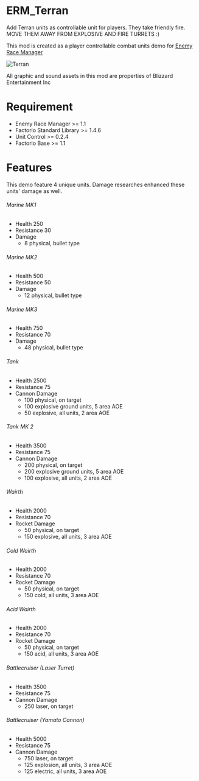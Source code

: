 # ERM_Terran
Add Terran units as controllable unit for players.  They take friendly fire. MOVE THEM AWAY FROM EXPLOSIVE AND FIRE TURRETS :)

This mod is created as a player controllable combat units demo for [Enemy Race Manager](https://github.com/heyqule/enemy_race_manager)

![Terran](https://mods-data.factorio.com/assets/15b0714cb3f3a01e371c9db36e12b3393f3429a2.png "Terran")

All graphic and sound assets in this mod are properties of Blizzard Entertainment Inc

# Requirement
* Enemy Race Manager >= 1.1
* Factorio Standard Library >= 1.4.6
* Unit Control >= 0.2.4
* Factorio Base >= 1.1

# Features
This demo feature 4 unique units.  Damage researches enhanced these units' damage as well.

###### Marine MK1
* Health 250
* Resistance 30
* Damage
    * 8 physical, bullet type

###### Marine MK2
* Health 500
* Resistance 50
* Damage
    * 12 physical, bullet type

###### Marine MK3
* Health 750
* Resistance 70
* Damage
    * 48 physical, bullet type

###### Tank
* Health 2500
* Resistance 75
* Cannon Damage
    * 100 physical, on target
    * 100 explosive ground units, 5 area AOE
    * 50 explosive, all units, 2 area AOE

###### Tank MK 2
* Health 3500
* Resistance 75
* Cannon Damage
    * 200 physical, on target
    * 200 explosive ground units, 5 area AOE
    * 100 explosive, all units, 2 area AOE


###### Wairth
* Health 2000
* Resistance 70
* Rocket Damage
    * 50 physical, on target
    * 150 explosive, all units, 3 area AOE

###### Cold Wairth
* Health 2000
* Resistance 70
* Rocket Damage
    * 50 physical, on target
    * 150 cold, all units, 3 area AOE

###### Acid Wairth
* Health 2000
* Resistance 70
* Rocket Damage
    * 50 physical, on target
    * 150 acid, all units, 3 area AOE

###### Battlecruiser (Laser Turret)
* Health 3500
* Resistance 75
* Cannon Damage
  * 250 laser, on target

###### Battlecruiser (Yamato Cannon)
* Health 5000
* Resistance 75
* Cannon Damage
    * 750 laser, on target
    * 125 explosion, all units, 3 area AOE
    * 125 electric, all units, 3 area AOE